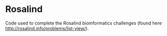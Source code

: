 # Rosalind
Code used to complete the Rosalind bioinformatics challenges (found here http://rosalind.info/problems/list-view/).
